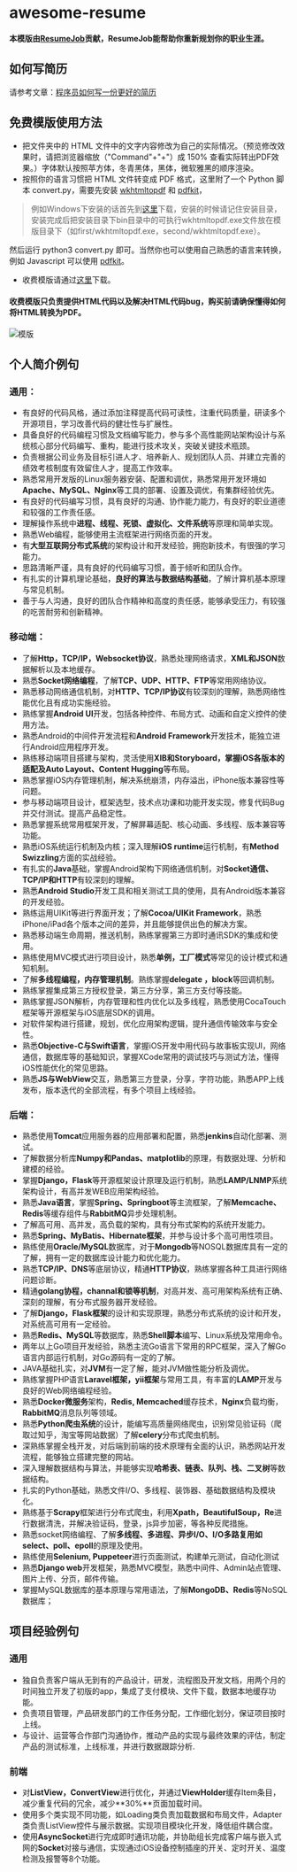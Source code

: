# awesome-resume

**本模版由[ResumeJob](https://resumejob.github.io/)贡献，ResumeJob能帮助你重新规划你的职业生涯。**

## 如何写简历
请参考文章：[程序员如何写一份更好的简历](https://zhuanlan.zhihu.com/p/38431524)
## 免费模版使用方法

- 把文件夹中的 HTML 文件中的文字内容修改为自己的实际情况。（预览修改效果时，请把浏览器缩放（"Command"+"+"）成 150% 查看实际转出PDF效果。）字体默认按照苹方体，冬青黑体，黑体，微软雅黑的顺序渲染。
- 按照你的语言习惯把 HTML 文件转变成 PDF 格式，这里附了一个 Python 脚本 convert.py，需要先安装 [wkhtmltopdf](https://wkhtmltopdf.org/) 和 [pdfkit](https://github.com/JazzCore/python-pdfkit)，

> 例如Windows下安装的话首先到[这里](https://wkhtmltopdf.org/downloads.html)下载，安装的时候请记住安装目录，安装完成后把安装目录下bin目录中的可执行wkhtmltopdf.exe文件放在模版目录下（如first/wkhtmltopdf.exe，second/wkhtmltopdf.exe）。

然后运行 python3 convert.py 即可。当然你也可以使用自己熟悉的语言来转换，例如 Javascript 可以使用 [pdfkit](https://github.com/devongovett/pdfkit)。

- 收费模版请通过[这里](https://resumejob.github.io/#price-table)下载。

#### 收费模版只负责提供HTML代码以及解决HTML代码bug，购买前请确保懂得如何将HTML转换为PDF。

![模版](https://raw.githubusercontent.com/resumejob/awesome-resume/master/imgs/all.jpg) 
## 个人简介例句

### 通用：

- 有良好的代码风格，通过添加注释提高代码可读性，注重代码质量，研读多个开源项目，学习改善代码的健壮性与扩展性。
- 具备良好的代码编程习惯及文档编写能力，参与多个高性能网站架构设计与系统核心部分代码编写、重构，能进行技术攻关，突破关键技术瓶颈。
- 负责根据公司业务及目标引进人才、培养新人、规划团队人员、并建立完善的绩效考核制度有效留住人才，提高工作效率。
- 熟悉常用开发版的Linux服务器安装、配置和调优，熟悉常用开发环境如**Apache、MySQL、Nginx**等工具的部署、设置及调优，有集群经验优先。
- 有良好的代码编写习惯，具有良好的沟通、协作能力能力，有良好的职业道德和较强的工作责任感。
- 理解操作系统中**进程、线程、死锁、虚拟化、文件系统**等原理和简单实现。
- 熟悉Web编程，能够使用主流框架进行网络页面的开发。
- 有**大型互联网分布式系统**的架构设计和开发经验，拥抱新技术，有很强的学习能力。
- 思路清晰严谨，具有良好的代码编写习惯，善于倾听和团队合作。
- 有扎实的计算机理论基础，**良好的算法与数据结构基础**，了解计算机基本原理与常见机制。
- 善于与人沟通，良好的团队合作精神和高度的责任感，能够承受压力，有较强的吃苦耐劳和创新精神。

### 移动端：

- 了解**Http，TCP/IP，Websocket协议**，熟悉处理网络请求，**XML和JSON**数据解析以及本地缓存。
- 熟悉**Socket网络编程**，了解**TCP、UDP、HTTP、FTP**等常用网络协议。
- 熟悉移动网络通信机制，对**HTTP、TCP/IP协议**有较深刻的理解，熟悉网络性能优化且有成功实施经验。
- 熟练掌握**Android UI**开发，包括各种控件、布局方式、动画和自定义控件的使用方法。
- 熟悉Android的中间件开发流程和**Android Framework**开发技术，能独立进行Android应用程序开发。
- 熟练移动端项目搭建与架构，灵活使用**XIB和Storyboard，**掌握iOS各版本的适配及**Auto Layout、Content Hugging**等布局。
- 熟悉掌握iOS内存管理机制，解决系统崩溃，内存溢出，iPhone版本兼容性等问题。
- 参与移动端项目设计，框架选型，技术点功课和功能开发实现，修复代码Bug并交付测试。提高产品稳定性。
- 熟悉掌握系统常用框架开发，了解屏幕适配、核心动画、多线程、版本兼容等功能。
- 熟悉iOS系统运行机制及内核；深入理解**iOS runtime**运行机制，有**Method Swizzling**方面的实战经验。
- 有扎实的**Java**基础，掌握Android架构下网络通信机制，对**Socket通信、TCP/IP和HTTP**有较深刻的理解。
- 熟悉**Android Studio**开发工具和相关测试工具的使用，具有Android版本兼容的开发经验。
- 熟练运用UIKit等进行界面开发；了解**Cocoa/UIKit Framework**，熟悉iPhone/iPad各个版本之间的差异，并且能够提供出色的解决方案。
- 熟悉移动端生命周期，推送机制，熟练掌握第三方即时通讯SDK的集成和使用。
- 熟练使用MVC模式进行项目设计，熟悉**单例，工厂模式**等常见的设计模式和通知机制。
- 了解**多线程编程，内存管理机制**。熟练掌握**delegate ，block**等回调机制。
- 熟练掌握集成第三方授权登录，第三方分享，第三方支付等技能。
- 熟练掌握JSON解析，内存管理和性内优化以及多线程，熟悉使用CocaTouch框架等开源框架与iOS底层SDK的调用。
- 对软件架构进行搭建，规划，优化应用架构逻辑，提升通信传输效率与安全性。
- 熟悉**Objective-C与Swift语言**，掌握iOS开发中用代码与故事板实现UI，网络通信，数据库等的基础知识，掌握XCode常用的调试技巧与测试方法，懂得iOS性能优化的常见思路。
- 熟悉**JS与WebView**交互，熟悉第三方登录，分享，字符功能，熟悉APP上线发布，版本迭代的全部流程，有多个项目上线经验。

### 后端：

- 熟悉使用**Tomcat**应用服务器的应用部署和配置，熟悉**jenkins**自动化部署、测试。
- 了解数据分析库**Numpy和Pandas、matplotlib**的原理，有数据处理、分析和建模的经验。
- 掌握**Django，Flask**等开源框架设计原理及运行机制，熟悉**LAMP/LNMP**系统架构设计，有高并发WEB应用架构经验。
- 熟悉**Java语言**，掌握**Spring、Springboot**等主流框架，了解**Memcache、Redis**等缓存组件与**RabbitMQ**异步处理机制。
- 了解高可用、高并发，高负载的架构，具有分布式架构的系统开发能力。
- 熟悉**Spring、MyBatis、Hibernate框架**，并参与设计多个高可用性项目。
- 熟练使用**Oracle/MySQL**数据库，对于**Mongodb**等NOSQL数据库具有一定的了解，拥有一定的数据库设计能力和优化能力。
- 熟悉**TCP/IP、DNS**等底层协议，精通**HTTP协议**，熟练掌握各种工具进行网络问题诊断。
- 精通**golang协程，channal和锁等机制**，对高并发、高可用架构系统有正确、深刻的理解，有分布式服务器开发经验。
- 了解**Django，Flask框架**的设计和实现原理，熟悉分布式系统的设计和开发，对系统高可用有一定经验。
- 熟悉**Redis、MySQL**等数据库，熟悉**Shell脚本**编写、Linux系统及常用命令。
- 两年以上Go项目开发经验，熟悉主流Go语言下常用的RPC框架，深入了解Go语言内部运行机制，对Go源码有一定的了解。
- JAVA基础扎实，对**JVM**有一定了解，能对JVM做性能分析及调优。
- 熟练掌握PHP语言**Laravel框架，yii框架**与常用工具，有丰富的**LAMP**开发与良好的Web网络编程经验。
- 熟悉**Docker微服务**架构，**Redis, Memcached**缓存技术，**Nginx**负载均衡，**RabbitMQ**消息队列等领域。
- 熟悉**Python爬虫系统**的设计，能编写高质量网络爬虫，识别常见验证码（爬取过知乎，淘宝等网站数据）了解**celery**分布式爬虫机制。
- 深熟练掌握全栈开发，对后端到前端的技术原理有全面的认识，熟悉网站开发流程，能够独立搭建完整的网站。
- 深入理解数据结构与算法，并能够实现**哈希表、链表、队列、栈、二叉树**等数据结构。
- 扎实的Python基础，熟悉文件I/O、多线程、装饰器、基础数据结构及模块化。
- 熟练基于**Scrapy**框架进行分布式爬虫，利用**Xpath，BeautifulSoup，Re**进行数据清洗，并解决验证码，登录，js异步加密，等各种反爬措施。
- 熟悉socket网络编程、了解**多线程、多进程、异步I/O、I/O多路复用如select、poll、epoll**的原理及使用。
- 熟练使用**Selenium, Puppeteer**进行页面测试，构建单元测试，自动化测试
- 熟悉**Django web**开发框架，熟悉MVC模型，熟悉中间件、Admin站点管理、图片上传、分页，邮件传输。
- 掌握MySQL数据库的基本原理与常用语法，了解**MongoDB、Redis**等NoSQL数据库；

## 项目经验例句

### 通用
- 独自负责客户端从无到有的产品设计，研发，流程图及开发文档，用两个月的时间独立开发了初版的app，集成了支付模块、文件下载，数据本地缓存功能。
- 负责项目管理，产品研发部门的工作任务分配，工作细化划分，保证项目按时上线。
- 与设计、运营等合作部门沟通协作，推动产品的实现与最终效果的评估，制定产品的测试标准，上线标准，并进行数据跟踪分析.

### 前端
- 对**ListView，ConvertView**进行优化，并通过**ViewHolder**缓存Item条目，减少重复代码的冗余，减少**30%**页面加载时间。
- 使用多个类实现不同功能，如Loading类负责加载数据和布局文件，Adapter类负责ListView控件与展示数据。实现项目模块化开发，降低组件耦合度。
- 使用**AsyncSocket**进行完成即时通讯功能，并协助组长完成客户端与嵌入式网的**Socket**对接与通信，实现通过iOS设备控制插座的开关、定时开关、温度检测及报警等8个功能。
